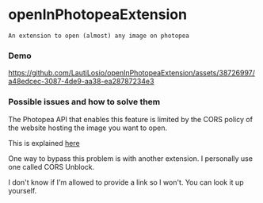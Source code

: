 # openInPhotopeaExtension

`An extension to open (almost) any image on photopea`

### Demo

https://github.com/LautiLosio/openInPhotopeaExtension/assets/38726997/a48edcec-3087-4de9-aa38-ea28787234e3


### Possible issues and how to solve them 

The Photopea API that enables this feature is limited by the CORS policy of the website hosting the image you want to open.

This is explained [here](https://www.photopea.com/api/#:~:text=Cross%2DOrigin%20Resource%20Sharing)

One way to bypass this problem is with another extension. I personally use one called CORS Unblock.

I don't know if I'm allowed to provide a link so I won't. You can look it up yourself.
